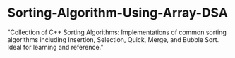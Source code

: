 # Sorting-Algorithm-Using-Array-DSA
"Collection of C++ Sorting Algorithms: Implementations of common sorting algorithms including Insertion, Selection, Quick, Merge, and Bubble Sort. Ideal for learning and reference."
